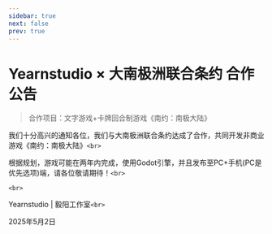 ```yaml
---
sidebar: true
next: false
prev: true
---
```

# Yearnstudio × 大南极洲联合条约 合作公告

> 合作项目：文字游戏+卡牌回合制游戏《南约：南极大陆》

我们十分高兴的通知各位，我们与大南极洲联合条约达成了合作，共同开发非商业游戏《南约：南极大陆》`<br>`

根据规划，游戏可能在两年内完成，使用Godot引擎，并且发布至PC+手机(PC是优先选项)端，请各位敬请期待！`<br>`

`<br>`

Yearnstudio | 毅阳工作室`<br>`

2025年5月2日
